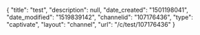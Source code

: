 {
    "title": "test",
    "description": null,
    "date_created": "1501198041",
    "date_modified": "1519839142",
    "channelid": "107176436",
    "type": "captivate",
    "layout": "channel",
    "url": "\/c\/test\/107176436"
}